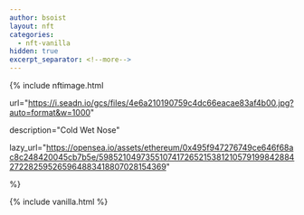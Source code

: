 ```yaml
---
author: bsoist
layout: nft
categories:
  - nft-vanilla
hidden: true
excerpt_separator: <!--more-->
---
```

{% include nftimage.html 

url="https://i.seadn.io/gcs/files/4e6a210190759c4dc66eacae83af4b00.jpg?auto=format&w=1000"

description="Cold Wet Nose"

lazy_url="https://opensea.io/assets/ethereum/0x495f947276749ce646f68ac8c248420045cb7b5e/5985210497355107417265215381210579199842884272282595265964883418807028154369"

%}


<!--more-->
{% include vanilla.html %}
